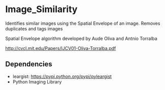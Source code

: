 # Image_Similarity
Identifies similar images using the Spatial Envelope of an image. Removes duplicates and tags images

Spatial Envelope algorithm developed by Aude Oliva and Antnio Torralba

http://cvcl.mit.edu/Papers/IJCV01-Oliva-Torralba.pdf

## Dependencies
- leargist: https://pypi.python.org/pypi/pyleargist
- Python Imaging Library

